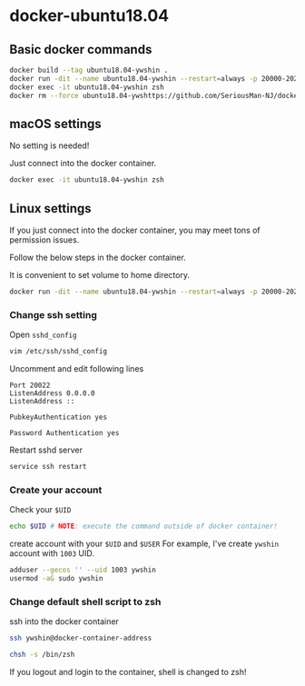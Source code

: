# docker-ubuntu18.04

## Basic docker commands
```bash
docker build --tag ubuntu18.04-ywshin .
docker run -dit --name ubuntu18.04-ywshin --restart=always -p 20000-20200:20000-20200 -v $PWD/dev:/root/dev ubuntu18.04-ywshin
docker exec -it ubuntu18.04-ywshin zsh
docker rm --force ubuntu18.04-ywshttps://github.com/SeriousMan-NJ/docker-ubuntu18.04/blob/master/README.mdhin
```

## macOS settings
No setting is needed!

Just connect into the docker container.
```bash
docker exec -it ubuntu18.04-ywshin zsh
```

## Linux settings
If you just connect into the docker container, you may meet tons of permission issues.

Follow the below steps in the docker container.

It is convenient to set volume to home directory.
```bash
docker run -dit --name ubuntu18.04-ywshin --restart=always -p 20000-20200:20000-20200 -v $HOME:$HOME ubuntu18.04-ywshin
```

### Change ssh setting
Open `sshd_config`
```bash
vim /etc/ssh/sshd_config
```
Uncomment and edit following lines
```
Port 20022
ListenAddress 0.0.0.0
ListenAddress ::

PubkeyAuthentication yes

Password Authentication yes
```
Restart sshd server
```bash
service ssh restart
```

### Create your account
Check your `$UID`
```bash
echo $UID # NOTE: execute the command outside of docker container!
```
create account with your `$UID` and `$USER`
For example, I've create `ywshin` account with `1003` UID.
```bash
adduser --gecos '' --uid 1003 ywshin
usermod -aG sudo ywshin
````

### Change default shell script to zsh
ssh into the docker container
```bash
ssh ywshin@docker-container-address
```
```bash
chsh -s /bin/zsh
```
If you logout and login to the container, shell is changed to zsh!
